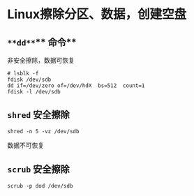 # Linux擦除分区、数据，创建空盘

## `**dd**`** 命令**

非安全擦除，数据可恢复


```shell
# lsblk -f
fdisk /dev/sdb
dd if=/dev/zero of=/dev/hdX  bs=512  count=1
fdisk -l /dev/sdb
```

## `shred` 安全擦除


```shell
shred -n 5 -vz /dev/sdb
```

数据不可恢复

## `scrub` 安全擦除


```shell
scrub -p dod /dev/sdb
```

<br/>

